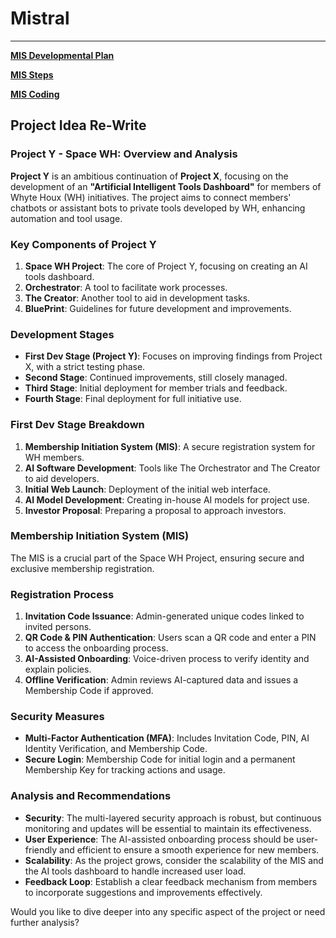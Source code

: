 # Mistral

---

[**MIS Developmental Plan**](MIS%20Developmental%20Plan%201c01bbbb151d809c92eadc8c5366b6d9.md)

[**MIS Steps**](MIS%20Steps%201c01bbbb151d80e29ca8e1aa2dd7f202.md)

[**MIS Coding**](MIS%20Coding%201c01bbbb151d804cbc3ff40c4251fe00.md)

## Project Idea Re-Write

### **Project Y - Space WH: Overview and Analysis**

**Project Y** is an ambitious continuation of **Project X**, focusing on the development of an **"Artificial Intelligent Tools Dashboard"** for members of Whyte Houx (WH) initiatives. The project aims to connect members' chatbots or assistant bots to private tools developed by WH, enhancing automation and tool usage.

### **Key Components of Project Y**

1. **Space WH Project**: The core of Project Y, focusing on creating an AI tools dashboard.
2. **Orchestrator**: A tool to facilitate work processes.
3. **The Creator**: Another tool to aid in development tasks.
4. **BluePrint**: Guidelines for future development and improvements.

### **Development Stages**

- **First Dev Stage (Project Y)**: Focuses on improving findings from Project X, with a strict testing phase.
- **Second Stage**: Continued improvements, still closely managed.
- **Third Stage**: Initial deployment for member trials and feedback.
- **Fourth Stage**: Final deployment for full initiative use.

### **First Dev Stage Breakdown**

1. **Membership Initiation System (MIS)**: A secure registration system for WH members.
2. **AI Software Development**: Tools like The Orchestrator and The Creator to aid developers.
3. **Initial Web Launch**: Deployment of the initial web interface.
4. **AI Model Development**: Creating in-house AI models for project use.
5. **Investor Proposal**: Preparing a proposal to approach investors.

### **Membership Initiation System (MIS)**

The MIS is a crucial part of the Space WH Project, ensuring secure and exclusive membership registration.

### **Registration Process**

1. **Invitation Code Issuance**: Admin-generated unique codes linked to invited persons.
2. **QR Code & PIN Authentication**: Users scan a QR code and enter a PIN to access the onboarding process.
3. **AI-Assisted Onboarding**: Voice-driven process to verify identity and explain policies.
4. **Offline Verification**: Admin reviews AI-captured data and issues a Membership Code if approved.

### **Security Measures**

- **Multi-Factor Authentication (MFA)**: Includes Invitation Code, PIN, AI Identity Verification, and Membership Code.
- **Secure Login**: Membership Code for initial login and a permanent Membership Key for tracking actions and usage.

### **Analysis and Recommendations**

- **Security**: The multi-layered security approach is robust, but continuous monitoring and updates will be essential to maintain its effectiveness.
- **User Experience**: The AI-assisted onboarding process should be user-friendly and efficient to ensure a smooth experience for new members.
- **Scalability**: As the project grows, consider the scalability of the MIS and the AI tools dashboard to handle increased user load.
- **Feedback Loop**: Establish a clear feedback mechanism from members to incorporate suggestions and improvements effectively.

Would you like to dive deeper into any specific aspect of the project or need further analysis?